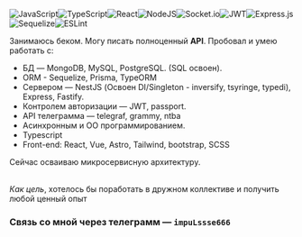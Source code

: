 ![JavaScript](https://img.shields.io/badge/javascript-%23323330.svg?style=for-the-badge&logo=javascript&logoColor=%23F7DF1E)![TypeScript](https://img.shields.io/badge/typescript-%23007ACC.svg?style=for-the-badge&logo=typescript&logoColor=white)![React](https://img.shields.io/badge/react-%2320232a.svg?style=for-the-badge&logo=react&logoColor=%2361DAFB)![NodeJS](https://img.shields.io/badge/node.js-6DA55F?style=for-the-badge&logo=node.js&logoColor=white)![Socket.io](https://img.shields.io/badge/Socket.io-black?style=for-the-badge&logo=socket.io&badgeColor=010101)![JWT](https://img.shields.io/badge/JWT-black?style=for-the-badge&logo=JSON%20web%20tokens)![Express.js](https://img.shields.io/badge/express.js-%23404d59.svg?style=for-the-badge&logo=express&logoColor=%2361DAFB)![Sequelize](https://img.shields.io/badge/Sequelize-52B0E7?style=for-the-badge&logo=Sequelize&logoColor=white)![ESLint](https://img.shields.io/badge/ESLint-4B3263?style=for-the-badge&logo=eslint&logoColor=white)

Занимаюсь беком. Могу писать полноценный <b>API</b>. Пробовал и умею работать с:
* БД — MongoDB, MySQL, PostgreSQL. (SQL освоен).
* ORM - Sequelize, Prisma, TypeORM
* Сервером — NestJS (Освоен DI/Singleton - inversify, tsyringe, typedi), Express, Fastify.
* Контролем авторизации — JWT, passport.
* API телеграмма — telegraf, grammy, ntba
* Асинхронным и ОО программированием.
* Typescript
* Front-end: React, Vue, Astro, Tailwind, bootstrap, SCSS

Сейчас осваиваю микросервисную архитектуру.

<br><i>Как цель</i>, хотелось бы поработать в дружном коллективе и получить любой ценный опыт
<h3>Связь со мной через телеграмм — <code>impuLssse666</code></h3>
